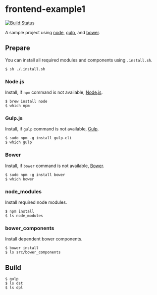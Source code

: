 # frontend-example1

[![Build Status](https://travis-ci.org/jinahya/frontend-example1.svg?branch=master)](https://travis-ci.org/jinahya/frontend-example1)

A sample project using [node](https://www.npmjs.com/), [gulp](http://gulpjs.com/), and [bower](http://bower.io/).

## Prepare
You can install all required modules and components using `.install.sh`.
```
$ sh ./.install.sh
```
### Node.js
Install, if `npm` command is not available, [Node.js](https://nodejs.org/en/).
```
$ brew install node
$ which npm
```
### Gulp.js
Install, if `gulp` command is not available, [Gulp](http://gulpjs.com/).
```
$ sudo npm -g install gulp-cli
$ which gulp
```
### Bower
Install, if `bower` command is not available, [Bower](http://bower.io/).
```
$ sudo npm -g install bower
$ which bower
```
### node_modules
Install required node modules.
```
$ npm install
$ ls node_modules
```
### bower_components
Install dependent bower components.
```
$ bower install
$ ls src/bower_components
```

## Build
```
$ gulp
$ ls dst
$ ls dpl
```
